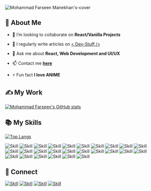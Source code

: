 ![Mohammad Farseen Manekhan's-cover](https://user-images.githubusercontent.com/67449931/113479744-6256ad00-94ae-11eb-844d-386ae9ed07d3.png)

## 🧔 About Me

- 👯 I’m looking to collaborate on **React/Vanilla Projects**

- 📝 I regularly write articles on [< Dev-Stuff />](https://www.dev-stuff.tech)

- 💬 Ask me about **React, Web Development and UI/UX**

- 📫 Contact me **[here](farseenmanekhan1232@gmail.com)**

- ⚡ Fun fact **I love ANIME**

## ✍ My Work

[![Mohammad Farseen's GitHub stats](https://github-readme-stats.vercel.app/api?username=farseenmanekhan1232&show_icons=true&theme=dark)](https://github.com/farseenmanekhan1232)

## 📚 My Skills

[![Top Langs](https://github-readme-stats.vercel.app/api/top-langs/?username=farseenmanekhan1232&layout=compact&show_icons=true&theme=dark)](https://github.com/farseenmanekhan1232/farseenmanekhan1232)

![Skill](https://img.shields.io/badge/HTML5-E34F26?style=for-the-badge&logo=html5&logoColor=white)
![Skill](https://img.shields.io/badge/CSS3-1572B6?style=for-the-badge&logo=css3&logoColor=white)
![Skill](https://img.shields.io/badge/JavaScript-323330?style=for-the-badge&logo=javascript&logoColor=F7DF1E)
![Skill](https://img.shields.io/badge/Node.js-43853D?style=for-the-badge&logo=node.js&logoColor=white)
![Skill](https://img.shields.io/badge/npm-CB3837?style=for-the-badge&logo=npm&logoColor=white)
![Skill](https://img.shields.io/badge/Yarn-2C8EBB?style=for-the-badge&logo=yarn&logoColor=white)
![Skill](https://img.shields.io/badge/Express.js-000000?style=for-the-badge&logo=express&logoColor=white)
![Skill](https://img.shields.io/badge/Sass-CC6699?style=for-the-badge&logo=sass&logoColor=white)
![Skill](https://img.shields.io/badge/Java-ED8B00?style=for-the-badge&logo=java&logoColor=white)
![Skill](https://img.shields.io/badge/Markdown-000000?style=for-the-badge&logo=markdown&logoColor=white)
![Skill](https://img.shields.io/badge/React-20232A?style=for-the-badge&logo=react&logoColor=61DAFB)
![Skill](https://img.shields.io/badge/React_Native-20232A?style=for-the-badge&logo=react&logoColor=61DAFB)
![Skill](https://img.shields.io/badge/Bootstrap-563D7C?style=for-the-badge&logo=bootstrap&logoColor=white)
![Skill](https://img.shields.io/badge/styled--components-DB7093?style=for-the-badge&logo=styled-components&logoColor=white)
![Skill](https://img.shields.io/badge/Material--UI-0081CB?style=for-the-badge&logo=material-ui&logoColor=white)
![Skill](https://img.shields.io/badge/React_Router-CA4245?style=for-the-badge&logo=react-router&logoColor=white)
![Skill](https://img.shields.io/badge/jQuery-0769AD?style=for-the-badge&logo=jquery&logoColor=white)
![Skill](https://img.shields.io/badge/Netlify-00C7B7?style=for-the-badge&logo=netlify&logoColor=white)
![Skill](https://img.shields.io/badge/Heroku-430098?style=for-the-badge&logo=heroku&logoColor=white)
![Skill](https://img.shields.io/badge/Google_Cloud-4285F4?style=for-the-badge&logo=google-cloud&logoColor=white)
![Skill](https://img.shields.io/badge/firebase-ffca28?style=for-the-badge&logo=firebase&logoColor=white)
![Skill](https://img.shields.io/badge/Git-F05032?style=for-the-badge&logo=git&logoColor=white)
![Skill](https://img.shields.io/badge/next.js-000000?style=for-the-badge&logo=next.js&logoColor=white)
![Skill](https://img.shields.io/badge/Postman-FF6C37?style=for-the-badge&logo=Postman&logoColor=white)
![Skill](https://img.shields.io/badge/Visual_Studio_Code-0078D4?style=for-the-badge&logo=visual%20studio%20code&logoColor=white)
![Skill](https://img.shields.io/badge/Microsoft_Office-D83B01?style=for-the-badge&logo=microsoft-office&logoColor=white)

## 🤝 Connect

[![Skill](https://img.shields.io/badge/LinkedIn-0077B5?style=for-the-badge&logo=linkedin&logoColor=white)](https://www.linkedin.com/in/mohammad-farseen-manekhan-2419531a7/)
[![Skill](https://img.shields.io/badge/Twitter-1DA1F2?style=for-the-badge&logo=twitter&logoColor=white)](https://twitter.com/Mohd_farseen)
[![Skill](https://img.shields.io/badge/Facebook-1A1AFF?style=for-the-badge&logo=facebook&logoColor=white)](https://www.facebook.com/mohammad.manekhan.9/)
[![Skill](https://img.shields.io/badge/GitHub-100000?style=for-the-badge&logo=github&logoColor=white)](https://github.com/farseenmanekhan1232)
